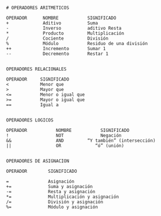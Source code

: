 
	# OPERADORES ARITMETICOS

	OPERADOR      NOMBRE           SIGNIFICADO
	+             Aditivo          Suma
	-          	  Inverso          aditivo Resta
	*         	  Producto         Multiplicación
	/         	  Cociente         División
	%         	  Módulo           Residuo de una división
	++        	  Incremento       Sumar 1
	--         	  Decremento       Restar 1


	OPERADORES RELACIONALES

	OPERADOR     SIGNIFICADO
	<            Menor que
	>            Mayor que
	<=           Menor o igual que
	>=           Mayor o igual que
	==           Igual a


	OPERADORES LOGICOS

	OPERADOR           NOMBRE           SIGNIFICADO
	!                  NOT              Negación
	&&                 AND         “Y también” (intersección)
	||                 OR             “ó” (unión)


	OPERADORES DE ASIGNACION

	OPERADOR        SIGNIFICADO

	=               Asignación
	+=              Suma y asignación
	-=              Resta y asignación
	*=              Multiplicación y asignación
	/=              División y asignación
	%=              Módulo y asignación